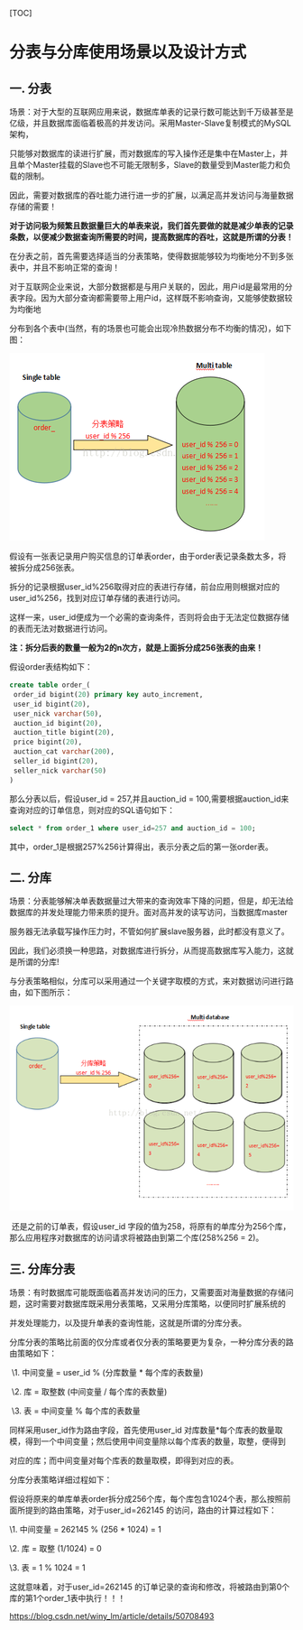 [TOC]



# 分表与分库使用场景以及设计方式

## **一. 分表**

​      场景：对于大型的互联网应用来说，数据库单表的记录行数可能达到千万级甚至是亿级，并且数据库面临着极高的并发访问。采用Master-Slave复制模式的MySQL架构，

只能够对数据库的读进行扩展，而对数据库的写入操作还是集中在Master上，并且单个Master挂载的Slave也不可能无限制多，Slave的数量受到Master能力和负载的限制。

因此，需要对数据库的吞吐能力进行进一步的扩展，以满足高并发访问与海量数据存储的需要！



​      **对于访问极为频繁且数据量巨大的单表来说，我们首先要做的就是减少单表的记录条数，以便减少数据查询所需要的时间，提高数据库的吞吐，这就是所谓的分表！**



​      在分表之前，首先需要选择适当的分表策略，使得数据能够较为均衡地分不到多张表中，并且不影响正常的查询！



​      对于互联网企业来说，大部分数据都是与用户关联的，因此，用户id是最常用的分表字段。因为大部分查询都需要带上用户id，这样既不影响查询，又能够使数据较为均衡地

分布到各个表中(当然，有的场景也可能会出现冷热数据分布不均衡的情况)，如下图：



![img](image-201901161714/image-20190116170134705-7629294.png)



假设有一张表记录用户购买信息的订单表order，由于order表记录条数太多，将被拆分成256张表。

拆分的记录根据user_id%256取得对应的表进行存储，前台应用则根据对应的user_id%256，找到对应订单存储的表进行访问。

这样一来，user_id便成为一个必需的查询条件，否则将会由于无法定位数据存储的表而无法对数据进行访问。



**注：拆分后表的数量一般为2的n次方，就是上面拆分成256张表的由来！**



假设order表结构如下：



```sql
create table order_(
 order_id bigint(20) primary key auto_increment,
 user_id bigint(20),
 user_nick varchar(50),
 auction_id bigint(20),
 auction_title bigint(20),
 price bigint(20),
 auction_cat varchar(200),
 seller_id bigint(20),
 seller_nick varchar(50)
) 
```

那么分表以后，假设user_id = 257,并且auction_id = 100,需要根据auction_id来查询对应的订单信息，则对应的SQL语句如下：

```sql
select * from order_1 where user_id=257 and auction_id = 100;
```

其中，order_1是根据257%256计算得出，表示分表之后的第一张order表。

 

## **二. 分库**

   场景：分表能够解决单表数据量过大带来的查询效率下降的问题，但是，却无法给数据库的并发处理能力带来质的提升。面对高并发的读写访问，当数据库master

服务器无法承载写操作压力时，不管如何扩展slave服务器，此时都没有意义了。

因此，我们必须换一种思路，对数据库进行拆分，从而提高数据库写入能力，这就是所谓的分库!



​    与分表策略相似，分库可以采用通过一个关键字取模的方式，来对数据访问进行路由，如下图所示：

![img](image-201901161714/image-20190116170221439-7629341.png)



​    还是之前的订单表，假设user_id 字段的值为258，将原有的单库分为256个库，那么应用程序对数据库的访问请求将被路由到第二个库(258%256 = 2)。



## **三. 分库分表**

​    场景：有时数据库可能既面临着高并发访问的压力，又需要面对海量数据的存储问题，这时需要对数据库既采用分表策略，又采用分库策略，以便同时扩展系统的

并发处理能力，以及提升单表的查询性能，这就是所谓的分库分表。



​    分库分表的策略比前面的仅分库或者仅分表的策略要更为复杂，一种分库分表的路由策略如下：

​    \1. 中间变量 = user_id % (分库数量 * 每个库的表数量)

​    \2. 库 = 取整数 (中间变量 / 每个库的表数量)

​    \3. 表 = 中间变量 % 每个库的表数量



同样采用user_id作为路由字段，首先使用user_id 对库数量*每个库表的数量取模，得到一个中间变量；然后使用中间变量除以每个库表的数量，取整，便得到

对应的库；而中间变量对每个库表的数量取模，即得到对应的表。



分库分表策略详细过程如下：



假设将原来的单库单表order拆分成256个库，每个库包含1024个表，那么按照前面所提到的路由策略，对于user_id=262145 的访问，路由的计算过程如下：

\1.  中间变量 = 262145 % (256 * 1024) = 1

\2.  库 = 取整 (1/1024) = 0

\3.  表 = 1 % 1024 = 1



这就意味着，对于user_id=262145 的订单记录的查询和修改，将被路由到第0个库的第1个order_1表中执行！！！





https://blog.csdn.net/winy_lm/article/details/50708493